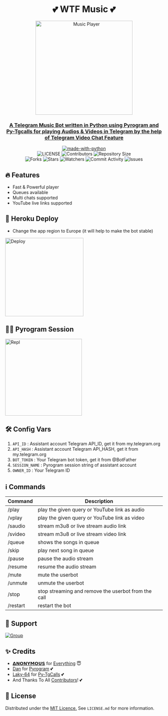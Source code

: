 <h1 align= center><b>💕 WTF Music 💕</b></h1>
</p>

<p align="center"><a href="https://telegram.me/DevilsHeavenMF"><img src="https://telegra.ph/file/053f99956ccee8416b8f7.jpg" height="300" width="310" alt="Music Player"></p>

<h3 align = center> A Telegram Music Bot written in Python using Pyrogram and Py-Tgcalls for playing Audios & Videos in Telegram by the help of Telegram Video Chat Feature</h3>

<p align="center">
<a href="https://python.org"><img src="http://forthebadge.com/images/badges/made-with-python.svg" alt="made-with-python"></a>
<br>
    <img src="https://img.shields.io/github/license/AnonymousBoy1025/WTF-Music?style=for-the-badge" alt="LICENSE">
    <img src="https://img.shields.io/github/contributors/AnonymousBoy1025/WTF-Music?style=for-the-badge" alt="Contributors">
    <img src="https://img.shields.io/github/repo-size/AnonymousBoy1025/WTF-Music?style=for-the-badge" alt="Repository Size"> <br>
    <img src="https://img.shields.io/github/forks/AnonymousBoy1025/WTF-Music?style=for-the-badge" alt="Forks">
    <img src="https://img.shields.io/github/stars/AnonymousBoy1025/WTF-Music?style=for-the-badge" alt="Stars">
    <img src="https://img.shields.io/github/watchers/AnonymousBoy1025/WTF-Music?style=for-the-badge" alt="Watchers">
    <img src="https://img.shields.io/github/commit-activity/w/AnonymousBoy1025/WTF-Music?style=for-the-badge" alt="Commit Activity">
    <img src="https://img.shields.io/github/issues/AnonymousBoy1025/WTF-Music?style=for-the-badge" alt="Issues">
</p>

## 🔥 <a name="features"></a>Features
- Fast & Powerful player
- Queues available
- Multi chats supported
- YouTube live links supported

## 🚀 Heroku Deploy
- Change the app region to Europe (it will help to make the bot stable)
  
<p align="left"><a href="https://dashboard.heroku.com/new?template=https://github.com/AnonymousBoy1025/WTF-Music"><img src="https://img.shields.io/badge/Deploy%20To%20Heroku-blueviolet?style=for-the-badge&logo=heroku" width="250" alt="Deploy"></a></p>

## 🏃‍♂ Pyrogram Session

<p align="left"><a href="https://telegram.me/AnonymousStringBot"><img src="https://img.shields.io/badge/Generate%20On%20Telegram-blueviolet?style=for-the-badge&logo=appveyor" width="245" alt="Repl"></a></p>  

## 🛠 Config Vars

1. `API_ID` : Assistant account Telegram API_ID, get it from my.telegram.org
2. `API_HASH` : Assistant account Telegram API_HASH, get it from my.telegram.org
3. `BOT_TOKEN` : Your Telegram bot token, get it from @BotFather
4. `SESSION_NAME` : Pyrogram session string of assistant account
5. `OWNER_ID` : Your Telegram ID

## ℹ️ Commands

| Command  | Description                                          |
| -------  | ---------------------------------------------------- |
| /play    | play the given query or YouTube link as audio        |
| /vplay   | play the given query or YouTube link as video        |
| /saudio  | stream m3u8 or live stream audio link                |
| /svideo  | stream m3u8 or live stream video link                |
| /queue   | shows the songs in queue                             |        
| /skip    | play next song in queue                              |
| /pause   | pause the audio stream                               |
| /resume  | resume the audio stream                              |
| /mute    | mute the userbot                                     |
| /unmute  | unmute the userbot                                   |
| /stop    | stop streaming and remove the userbot from the call  |
| /restart | restart the bot                                      |

## 🖤 Support

<a href="https://telegram.me/DevilsHeavenMF"><img src="https://img.shields.io/badge/Support%20Group-blue.svg?logo=telegram" alt="Group"></a><br>

## ✨ <a name="credits"></a>Credits

- [𝝙𝗡𝗢𝗡𝗬𝗠𝗢𝗨𝗦](https://github.com/AnonymousBoy1025) for [Everything](https://github.com/AnonymousBoy1025/WTF-Music) 😇
- [Dan](https://github.com/delivrance) for [Pyrogram](https://github.com/pyrogram/pyrogram) 💕
- [Laky-64](https://github.com/Laky-64) for [Py-TgCalls](https://github.com/pytgcalls/pytgcalls) 💕
- And Thanks To All [Contributors](https://github.com/AnonymousBoy1025/WTF-Music/graphs/contributors)! 💕

## 📄 License

Distributed under the [MIT Licence.](https://github.com/AnonymousBoy1025/WTF-Music/blob/main/LICENSE) See `LICENSE.md` for more information.
